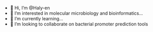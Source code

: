 - 👋 Hi, I’m @Haly-en
- 👀 I’m interested in molecular microbiology and bioinformatics... 
- 🌱 I’m currently learning...
- 💞️ I’m looking to collaborate on bacterial promoter prediction tools 


<!---
Haly-en/Haly-en is a ✨ special ✨ repository because its `README.md` (this file) appears on your GitHub profile.
You can click the Preview link to take a look at your changes.
--->
